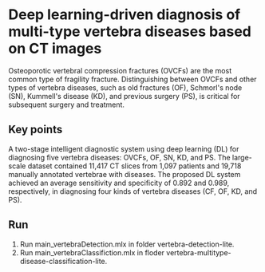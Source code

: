 # Deep learning-driven diagnosis of multi-type vertebra diseases based on CT images
Osteoporotic vertebral compression fractures (OVCFs) are the most common type of fragility fracture. Distinguishing between OVCFs and other types of vertebra diseases, such as old fractures (OF), Schmorl's node (SN), Kummell's disease (KD), and previous surgery (PS), is critical for subsequent surgery and treatment. 

## Key points
A two-stage intelligent diagnostic system using deep learning (DL) for diagnosing five vertebra diseases: OVCFs, OF, SN, KD, and PS.
The large-scale dataset contained 11,417 CT slices from 1,097 patients and 19,718 manually annotated vertebrae with diseases.
The proposed DL system achieved an average sensitivity and specificity of 0.892 and 0.989, respectively, in diagnosing four kinds of vertebra diseases (CF, OF, KD, and PS).

## Run
1) Run main_vertebraDetection.mlx in folder vertebra-detection-lite.
2) Run main_vertebraClassifiction.mlx in floder vertebra-multitype-disease-classification-lite.
